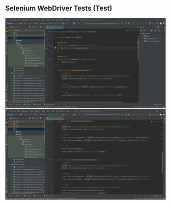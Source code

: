 ## Selenium WebDriver Tests (Test)
![Selenium WebDriver png](readme--assets/SeleniumWebD1.png)
![Selenium WebDriver png](readme--assets/SeleniumWebD2.png)
